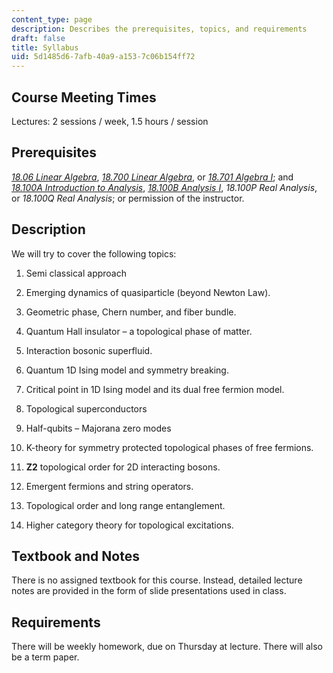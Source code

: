 ```yaml
---
content_type: page
description: Describes the prerequisites, topics, and requirements
draft: false
title: Syllabus
uid: 5d1485d6-7afb-40a9-a153-7c06b154ff72
---
```

## Course Meeting Times

Lectures: 2 sessions / week, 1.5 hours / session

## Prerequisites

[*18.06 Linear Algebra*](/courses/18-06sc-linear-algebra-fall-2011), [*18.700 Linear Algebra*](/courses/18-700-linear-algebra-fall-2013), or [*18.701 Algebra I*](/courses/18-701-algebra-i-fall-2010); and [*18.100A Introduction to Analysis*](/courses/18-100a-introduction-to-analysis-fall-2012), [*18.100B Analysis I*](/courses/18-100b-analysis-i-fall-2010), *18.100P Real Analysis*, or *18.100Q Real Analysis*; or permission of the instructor.

## Description

We will try to cover the following topics:

1) Semi classical approach

2) Emerging dynamics of quasiparticle (beyond Newton Law).

3) Geometric phase, Chern number, and fiber bundle.

4) Quantum Hall insulator – a topological phase of matter.

5) Interaction bosonic superfluid.

6) Quantum 1D Ising model and symmetry breaking.

7) Critical point in 1D Ising model and its dual free fermion model.

8) Topological superconductors

9) Half-qubits – Majorana zero modes

10) K-theory for symmetry protected topological phases of free fermions.

11) **Z2** topological order for 2D interacting bosons.

12) Emergent fermions and string operators.

13) Topological order and long range entanglement.

14) Higher category theory for topological excitations.

## Textbook and Notes

There is no assigned textbook for this course. Instead, detailed lecture notes are provided in the form of slide presentations used in class.

## Requirements

There will be weekly homework, due on Thursday at lecture. There will also be a term paper.